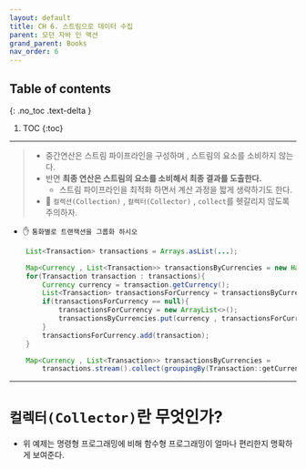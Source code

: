 ```yaml
---
layout: default
title: CH 6. 스트림으로 데이터 수집
parent: 모던 자바 인 액션
grand_parent: Books
nav_order: 6
---
```

## Table of contents
{: .no_toc .text-delta }

1. TOC
{:toc}
---

> - 중간연산은 스트림 파이프라인을 구성하며 , 스트림의 요소를 소비하지 않는다.
> - 반면 **최종 연산은 스트림의 요소를 소비해서 최종 결과를 도출한다.**
>   - 스트림 파이프라인을 최적화 하면서 계산 과정을 짧게 생략하기도 한다.
> - 📌 `컬렉션(Collection)` , `컬렉터(Collector)` , `collect`를 헷갈리지 않도록 주의하자.

- ✋ `통화별로 트랜잭션을 그룹화 하시오`

```java
    List<Transaction> transactions = Arrays.asList(...);

    Map<Currency , List<Transaction>> transactionsByCurrencies = new HashMap<>();
    for(Transaction transaction : transactions){
        Currency currency = transaction.getCurrency();
        List<Transaction> transactionsForCurrency = transactionsByCurrencies.get(currency);
        if(transactionsForCurrency == null){
            transactionsForCurrency = new ArrayList<>();
            transactionsByCurrencies.put(currency , transactionsForCurrency);
        }
        transactionsForCurrency.add(transaction);
    }
```

```java
    Map<Currency , List<Transaction>> transactionsByCurrencies = 
        transactions.stream().collect(groupingBy(Transaction::getCurrency));
```

***

# **`컬렉터(Collector)`란 무엇인가?**
- 위 예제는 명령형 프로그래밍에 비해 함수형 프로그래밍이 얼마나 편리한지 명확하게 보여준다.